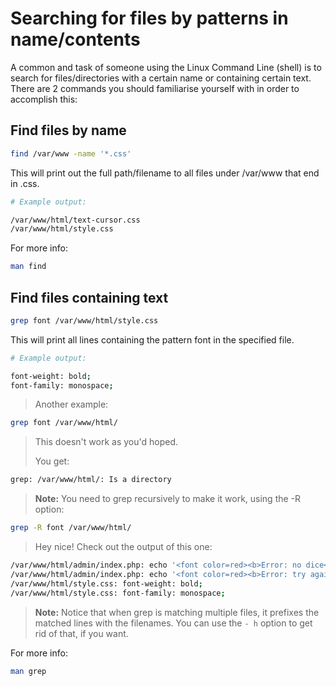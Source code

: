 # Searching for files by patterns in name/contents

A common and task of someone using the Linux Command Line (shell) is to search for files/directories with a
certain name or containing certain text. There are 2 commands you should familiarise yourself with in order to
accomplish this:

## Find files by name

```sh
find /var/www -name '*.css'
```

This will print out the full path/filename to all files under /var/www that end in .css.

```sh
# Example output:

/var/www/html/text-cursor.css
/var/www/html/style.css
```

For more info:

```sh
man find
```

## Find files containing text

```sh
grep font /var/www/html/style.css
```

This will print all lines containing the pattern font in the specified file.

```sh
# Example output:

font-weight: bold;
font-family: monospace;
```

> Another example:

```sh
grep font /var/www/html/
```

> This doesn't work as you'd hoped.
>
> You get:

```sh
grep: /var/www/html/: Is a directory
```

> **Note:** You need to grep recursively to make it work, using the -R option:

```sh
grep -R font /var/www/html/
```

> Hey nice! Check out the output of this one:

```sh
/var/www/html/admin/index.php: echo '<font color=red><b>Error: no dice</b></font><br/>';
/var/www/html/admin/index.php: echo '<font color=red><b>Error: try again</b></font><br/>';
/var/www/html/style.css: font-weight: bold;
/var/www/html/style.css: font-family: monospace;
```

> **Note:** Notice that when grep is matching multiple files, it prefixes the matched lines with the filenames. You can use the `- h` option to get rid of that, if you want.

For more info:

```sh
man grep
```
